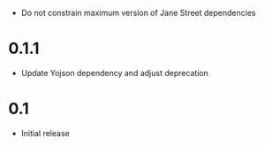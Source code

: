 * Do not constrain maximum version of Jane Street dependencies

0.1.1
=====

* Update Yojson dependency and adjust deprecation

0.1
===
* Initial release
